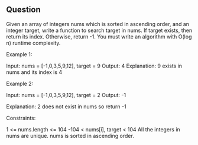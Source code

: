 ## Question  

Given an array of integers nums which is sorted in ascending order, and an integer target, write a function to search target in nums. If target exists, then return its index. Otherwise, return -1.
You must write an algorithm with O(log n) runtime complexity.  

Example 1:

Input: nums = [-1,0,3,5,9,12], target = 9
Output: 4
Explanation: 9 exists in nums and its index is 4  

Example 2:

Input: nums = [-1,0,3,5,9,12], target = 2
Output: -1

Explanation: 2 does not exist in nums so return -1  

Constraints:

1 <= nums.length <= 104
-104 < nums[i], target < 104
All the integers in nums are unique.
nums is sorted in ascending order.
